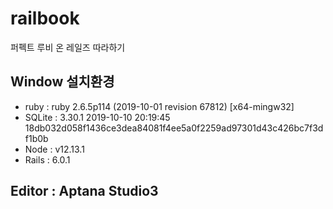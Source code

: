 # railbook
퍼펙트 루비 온 레일즈 따라하기

## Window 설치환경 
* ruby : ruby 2.6.5p114 (2019-10-01 revision 67812) [x64-mingw32] 
* SQLite : 3.30.1 2019-10-10 20:19:45 18db032d058f1436ce3dea84081f4ee5a0f2259ad97301d43c426bc7f3df1b0b 
* Node : v12.13.1 
* Rails : 6.0.1  

## Editor : Aptana Studio3
